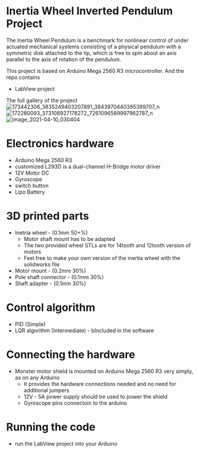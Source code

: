 # Inertia Wheel Inverted Pendulum Project 

The Inertia Wheel Pendulum is a benchmark for nonlinear control of under actuated mechanical systems consisting of a physical pendulum with a symmetric disk attached to the tip, which is free to spin about an axis parallel to the axis of rotation of the pendulum.   


This project is based on Arduino Mega 2560 R3 microcontroller. And the repo contains 
- LabView project 


 
The full gallery of the project
![173442306_3835249403207891_3843970440395399707_n](https://user-images.githubusercontent.com/52780461/115481307-3ffdb700-a244-11eb-95f7-f7211520bf91.png)
![172280093_373108927178272_7261096589997962787_n](https://user-images.githubusercontent.com/52780461/115481331-4db33c80-a244-11eb-9815-3a55bfd486aa.jpg)
![image_2021-04-10_030404](https://user-images.githubusercontent.com/52780461/115481369-61f73980-a244-11eb-92d6-1b1fe1f87d21.png)


# Electronics hardware
- Arduino Mega 2560 R3 
- customized L293D is a dual-channel H-Bridge motor driver 
- 12V Motor DC 
- Gyroscope
- switch button
- Lipo Battery

# 3D printed parts
-  Inetria wheel - (0.1mm  50+%)
   - Motor shaft mount has to be adapted
   - The two provided wheel STLs are for 14tooth and 12tooth version of motors
   - Feel free to make your own version of the inertia wheel with the solidworks file
-  Motor mount - (0.2mm  30%)
-  Pole shaft connector - (0.1mm  30%)
-  Shaft adapter - (0.1mm  30%)


# Control algorithm
 - PID (Simple)
 - LQR algorithm (Intermediate) - bIncluded in the software
 

# Connecting the hardware
 - Monster motor shield is mounted on Arduino Mega 2560 R3 very simply, as on any Arduino
    - It provides the hardware connections needed and no need for additional jumpers
    - 12V - 5A power supply should be used to power the shield
    - Gyroscope pins connectoin to the arduino

 


# Running the code
 - run the LabView project into your Arduino